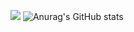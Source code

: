 ![](https://github-profile-summary-cards.vercel.app/api/cards/profile-details?username=ArMaGeDDoN-SS&theme=solarized_dark)
![Anurag's GitHub stats](https://github-readme-stats.vercel.app/api?username=ArMaGeDDoN-SS&show_icons=true&theme=radical)

